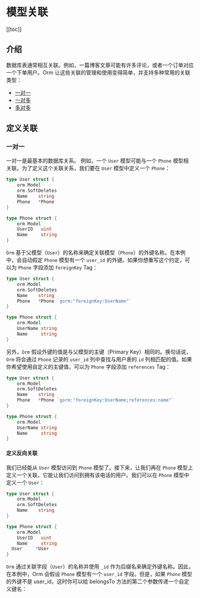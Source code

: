 # 模型关联

[[toc]]

## 介绍

数据库表通常相互关联。例如，一篇博客文章可能有许多评论，或者一个订单对应一个下单用户。Orm 让这些关联的管理和使用变得简单，并支持多种常用的关联类型：

- [一对一](#一对一)
- [一对多](#一对多)
- [多对多](#多对多)

## 定义关联

### 一对一

一对一是最基本的数据库关系。 例如，一个 `User` 模型可能与一个 `Phone` 模型相关联。为了定义这个关联关系，我们要在 `User` 模型中定义一个 `Phone`：

```go
type User struct {
	orm.Model
	orm.SoftDeletes
	Name    string
	Phone   *Phone
}

type Phone struct {
	orm.Model
	UserID   uint
	Name     string
}
```

`Orm` 基于父模型（`User`）的名称来确定关联模型（`Phone`）的外键名称。在本例中，会自动假定 `Phone` 模型有一个 `user_id` 的外键。如果你想重写这个约定，可以为 `Phone` 字段添加 `foreignKey` Tag：

```go
type User struct {
	orm.Model
	orm.SoftDeletes
	Name    string
	Phone   *Phone `gorm:"foreignKey:UserName"`
}

type Phone struct {
	orm.Model
	UserName string
	Name     string
}
```

另外，`Orm` 假设外键的值是与父模型的主键（Primary Key）相同的。换句话说，`Orm` 将会通过 `Phone` 记录的 `user_id` 列中查找与用户表的 `id` 列相匹配的值。如果你希望使用自定义的主键值，可以为 `Phone` 字段添加 `references` Tag：

```go
type User struct {
	orm.Model
	orm.SoftDeletes
	Name    string
	Phone   *Phone `gorm:"foreignKey:UserName;references:name"`
}

type Phone struct {
	orm.Model
	UserName string
	Name     string
}
```

#### 定义反向关联

我们已经能从 `User` 模型访问到 `Phone` 模型了。接下来，让我们再在 `Phone` 模型上定义一个关联，它能让我们访问到拥有该电话的用户。我们可以在 `Phone` 模型中定义一个 `User`：

```go
type User struct {
	orm.Model
	orm.SoftDeletes
	Name    string
}

type Phone struct {
	orm.Model
	UserID   uint
	Name     string
  User     *User
}
```

`Orm` 通过关联字段（`User`）的名称并使用 `_id` 作为后缀名来确定外键名称。因此，在本例中，Orm 会假设 `Phone` 模型有一个 `user_id` 字段。但是，如果 `Phone` 模型的外键不是 user_id，这时你可以给 belongsTo 方法的第二个参数传递一个自定义键名：
